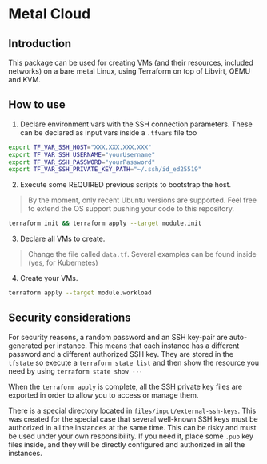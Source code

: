 # Metal Cloud

## Introduction
This package can be used for creating VMs (and their resources, included networks) on a bare metal Linux,
using Terraform on top of Libvirt, QEMU and KVM.

## How to use
1. Declare environment vars with the SSH connection parameters. 
These can be declared as input vars inside a `.tfvars` file too
```bash
export TF_VAR_SSH_HOST="XXX.XXX.XXX.XXX"
export TF_VAR_SSH_USERNAME="yourUsername"
export TF_VAR_SSH_PASSWORD="yourPassword"
export TF_VAR_SSH_PRIVATE_KEY_PATH="~/.ssh/id_ed25519"
```


2. Execute some REQUIRED previous scripts to bootstrap the host. 
> By the moment, only recent Ubuntu versions are supported. 
> Feel free to extend the OS support pushing your code to this repository.
```bash
terraform init && terraform apply --target module.init
```


3. Declare all VMs to create.
> Change the file called `data.tf`.
> Several examples can be found inside (yes, for Kubernetes)


4. Create your VMs.
```bash
terraform apply --target module.workload
```

## Security considerations
For security reasons, a random password and an SSH key-pair are auto-generated per instance.
This means that each instance has a different password and a different authorized SSH key.
They are stored in the `tfstate` so execute a `terraform state list` and then show the resource you need
by using `terraform state show ···`

When the `terraform apply` is complete, all the SSH private key files are exported in order 
to allow you to access or manage them.

There is a special directory located in `files/input/external-ssh-keys`. 
This was created for the special case that several well-known SSH keys must be authorized 
in all the instances at the same time.
This can be risky and must be used under your own responsibility. If you need it, place some `.pub` key files
inside, and they will be directly configured and authorized in all the instances.